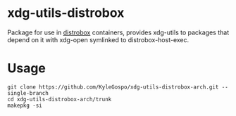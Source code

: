 # xdg-utils-distrobox
Package for use in [distrobox](https://github.com/89luca89/distrobox) containers, provides xdg-utils to packages that depend on it with xdg-open symlinked to distrobox-host-exec.

# Usage
```
git clone https://github.com/KyleGospo/xdg-utils-distrobox-arch.git --single-branch
cd xdg-utils-distrobox-arch/trunk
makepkg -si
```
